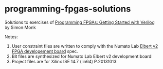 # programming-fpgas-solutions
Solutions to exercises of [Programming FPGAs: Getting Started with Verilog](https://www.amazon.com/Programming-FPGAs-Getting-Started-Verilog-ebook/dp/B01M0F1L5G) by Simon Monk

Notes:
1. User constraint files are written to comply with the Numato Lab [Elbert v2 FPGA developement board](https://numato.com/product/elbert-v2-spartan-3a-fpga-development-board/) spec.
2. Bit files are synthesized for Numato Lab Elbert v2 development board
3. Project files are for Xilinx ISE 14.7 (lin64) P.20131013
